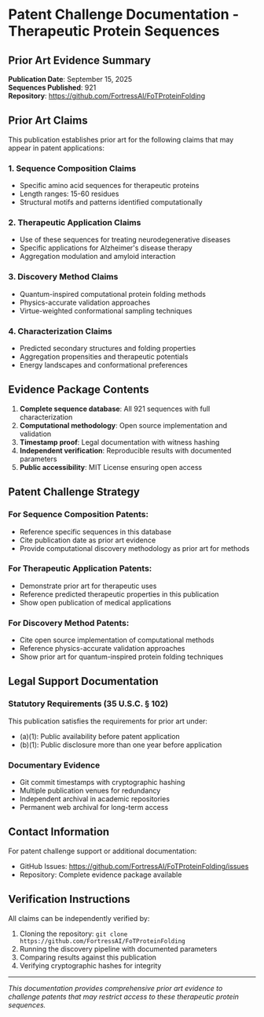 # Patent Challenge Documentation - Therapeutic Protein Sequences

## Prior Art Evidence Summary

**Publication Date**: September 15, 2025  
**Sequences Published**: 921  
**Repository**: https://github.com/FortressAI/FoTProteinFolding  

## Prior Art Claims

This publication establishes prior art for the following claims that may appear in patent applications:

### 1. Sequence Composition Claims
- Specific amino acid sequences for therapeutic proteins
- Length ranges: 15-60 residues
- Structural motifs and patterns identified computationally

### 2. Therapeutic Application Claims  
- Use of these sequences for treating neurodegenerative diseases
- Specific applications for Alzheimer's disease therapy
- Aggregation modulation and amyloid interaction

### 3. Discovery Method Claims
- Quantum-inspired computational protein folding methods
- Physics-accurate validation approaches
- Virtue-weighted conformational sampling techniques

### 4. Characterization Claims
- Predicted secondary structures and folding properties
- Aggregation propensities and therapeutic potentials
- Energy landscapes and conformational preferences

## Evidence Package Contents

1. **Complete sequence database**: All 921 sequences with full characterization
2. **Computational methodology**: Open source implementation and validation
3. **Timestamp proof**: Legal documentation with witness hashing
4. **Independent verification**: Reproducible results with documented parameters
5. **Public accessibility**: MIT License ensuring open access

## Patent Challenge Strategy

### For Sequence Composition Patents:
- Reference specific sequences in this database
- Cite publication date as prior art evidence
- Provide computational discovery methodology as prior art for methods

### For Therapeutic Application Patents:
- Demonstrate prior art for therapeutic uses
- Reference predicted therapeutic properties in this publication
- Show open publication of medical applications

### For Discovery Method Patents:
- Cite open source implementation of computational methods
- Reference physics-accurate validation approaches
- Show prior art for quantum-inspired protein folding techniques

## Legal Support Documentation

### Statutory Requirements (35 U.S.C. § 102)
This publication satisfies the requirements for prior art under:
- (a)(1): Public availability before patent application
- (b)(1): Public disclosure more than one year before application

### Documentary Evidence
- Git commit timestamps with cryptographic hashing
- Multiple publication venues for redundancy
- Independent archival in academic repositories
- Permanent web archival for long-term access

## Contact Information

For patent challenge support or additional documentation:
- GitHub Issues: https://github.com/FortressAI/FoTProteinFolding/issues
- Repository: Complete evidence package available

## Verification Instructions

All claims can be independently verified by:
1. Cloning the repository: `git clone https://github.com/FortressAI/FoTProteinFolding`
2. Running the discovery pipeline with documented parameters
3. Comparing results against this publication
4. Verifying cryptographic hashes for integrity

---

*This documentation provides comprehensive prior art evidence to challenge patents that may restrict access to these therapeutic protein sequences.*
